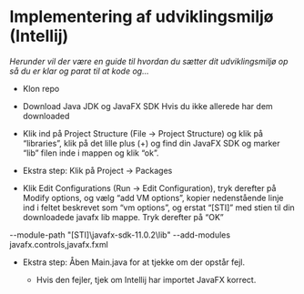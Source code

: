 
# Implementering af udviklingsmiljø (Intellij)

*Herunder vil der være en guide til hvordan du sætter dit udviklingsmiljø op så du er klar og parat til at kode og…*


- Klon repo


- Download Java JDK og JavaFX SDK
Hvis du ikke allerede har dem downloaded


- Klik ind på Project Structure (File -> Project Structure) og klik på “libraries”, klik på det lille plus (+) og find din JavaFX SDK og marker “lib” filen inde i mappen og klik “ok”.


- Ekstra step: Klik på Project -> Packages


- Klik Edit Configurations (Run -> Edit Configuration), tryk derefter på Modify options, og vælg “add VM options”, kopier nedenstående linje ind i feltet beskrevet som “vm options”, og erstat “[STI]” med stien til din downloadede javafx lib mappe. Tryk derefter på “OK”

--module-path
"[STI]\javafx-sdk-11.0.2\lib"
--add-modules
javafx.controls,javafx.fxml


- Ekstra step: Åben Main.java for at tjekke om der opstår fejl.


    - Hvis den fejler, tjek om Intellij har importet JavaFX korrect.
